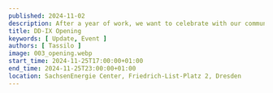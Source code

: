 ```yaml
---
published: 2024-11-02
description: After a year of work, we want to celebrate with our community!
title: DD-IX Opening
keywords: [ Update, Event ]
authors: [ Tassilo ]
image: 003_opening.webp
start_time: 2024-11-25T17:00:00+01:00
end_time: 2024-11-25T23:00:00+01:00
location: SachsenEnergie Center, Friedrich-List-Platz 2, Dresden
---
```

